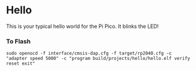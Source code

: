 # Hello

This is your typical hello world for the Pi Pico. It blinks the LED!

### To Flash
```
sudo openocd -f interface/cmsis-dap.cfg -f target/rp2040.cfg -c "adapter speed 5000" -c "program build/projects/hello/hello.elf verify reset exit"
```